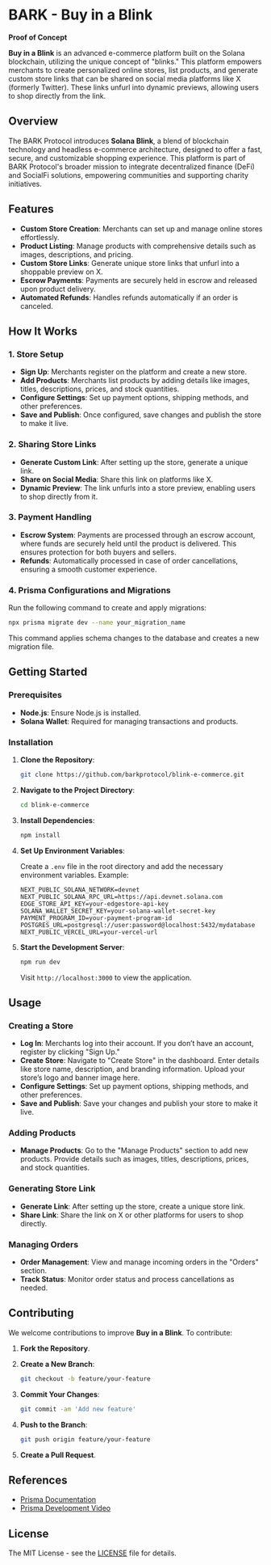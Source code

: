 # BARK - Buy in a Blink
**Proof of Concept**

**Buy in a Blink** is an advanced e-commerce platform built on the Solana blockchain, utilizing the unique concept of "blinks." This platform empowers merchants to create personalized online stores, list products, and generate custom store links that can be shared on social media platforms like X (formerly Twitter). These links unfurl into dynamic previews, allowing users to shop directly from the link.

## Overview

The BARK Protocol introduces **Solana Blink**, a blend of blockchain technology and headless e-commerce architecture, designed to offer a fast, secure, and customizable shopping experience. This platform is part of BARK Protocol's broader mission to integrate decentralized finance (DeFi) and SocialFi solutions, empowering communities and supporting charity initiatives.

## Features

- **Custom Store Creation**: Merchants can set up and manage online stores effortlessly.
- **Product Listing**: Manage products with comprehensive details such as images, descriptions, and pricing.
- **Custom Store Links**: Generate unique store links that unfurl into a shoppable preview on X.
- **Escrow Payments**: Payments are securely held in escrow and released upon product delivery.
- **Automated Refunds**: Handles refunds automatically if an order is canceled.

## How It Works

### 1. Store Setup

- **Sign Up**: Merchants register on the platform and create a new store.
- **Add Products**: Merchants list products by adding details like images, titles, descriptions, prices, and stock quantities.
- **Configure Settings**: Set up payment options, shipping methods, and other preferences.
- **Save and Publish**: Once configured, save changes and publish the store to make it live.

### 2. Sharing Store Links

- **Generate Custom Link**: After setting up the store, generate a unique link.
- **Share on Social Media**: Share this link on platforms like X.
- **Dynamic Preview**: The link unfurls into a store preview, enabling users to shop directly from it.

### 3. Payment Handling

- **Escrow System**: Payments are processed through an escrow account, where funds are securely held until the product is delivered. This ensures protection for both buyers and sellers.
- **Refunds**: Automatically processed in case of order cancellations, ensuring a smooth customer experience.

### 4. Prisma Configurations and Migrations

Run the following command to create and apply migrations:
```bash
npx prisma migrate dev --name your_migration_name
```
This command applies schema changes to the database and creates a new migration file.

## Getting Started

### Prerequisites

- **Node.js**: Ensure Node.js is installed.
- **Solana Wallet**: Required for managing transactions and products.

### Installation

1. **Clone the Repository**:

    ```bash
    git clone https://github.com/barkprotocol/blink-e-commerce.git
    ```

2. **Navigate to the Project Directory**:

    ```bash
    cd blink-e-commerce
    ```

3. **Install Dependencies**:

    ```bash
    npm install
    ```

4. **Set Up Environment Variables**:

    Create a `.env` file in the root directory and add the necessary environment variables. Example:

    ```
    NEXT_PUBLIC_SOLANA_NETWORK=devnet
    NEXT_PUBLIC_SOLANA_RPC_URL=https://api.devnet.solana.com
    EDGE_STORE_API_KEY=your-edgestore-api-key
    SOLANA_WALLET_SECRET_KEY=your-solana-wallet-secret-key
    PAYMENT_PROGRAM_ID=your-payment-program-id
    POSTGRES_URL=postgresql://user:password@localhost:5432/mydatabase
    NEXT_PUBLIC_VERCEL_URL=your-vercel-url
    ```

5. **Start the Development Server**:

    ```bash
    npm run dev
    ```

    Visit `http://localhost:3000` to view the application.

## Usage

### Creating a Store

- **Log In**: Merchants log into their account. If you don’t have an account, register by clicking "Sign Up."
- **Create Store**: Navigate to "Create Store" in the dashboard. Enter details like store name, description, and branding information. Upload your store’s logo and banner image here.
- **Configure Settings**: Set up payment options, shipping methods, and other preferences.
- **Save and Publish**: Save your changes and publish your store to make it live.

### Adding Products

- **Manage Products**: Go to the "Manage Products" section to add new products. Provide details such as images, titles, descriptions, prices, and stock quantities.

### Generating Store Link

- **Generate Link**: After setting up the store, create a unique store link.
- **Share Link**: Share the link on X or other platforms for users to shop directly.

### Managing Orders

- **Order Management**: View and manage incoming orders in the "Orders" section.
- **Track Status**: Monitor order status and process cancellations as needed.

## Contributing

We welcome contributions to improve **Buy in a Blink**. To contribute:

1. **Fork the Repository**.
2. **Create a New Branch**:

    ```bash
    git checkout -b feature/your-feature
    ```

3. **Commit Your Changes**:

    ```bash
    git commit -am 'Add new feature'
    ```

4. **Push to the Branch**:

    ```bash
    git push origin feature/your-feature
    ```

5. **Create a Pull Request**.

## References

- [Prisma Documentation](https://www.prisma.io/docs/getting-started/quickstart)
- [Prisma Development Video](https://www.youtube.com/watch?v=QXxy8Uv1LnQ)

## License

The MIT License - see the [LICENSE](LICENSE) file for details.